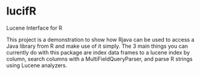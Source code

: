 # lucifR
Lucene Interface for R

This project is a demonstration to show how Rjava can be used to access a Java library from R and make use of it simply.
The 3 main things you can currently do with this package are index data frames to a lucene index by column, search columns with a MultiFieldQueryParser, and parse R strings using Lucene analyzers.
